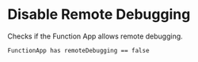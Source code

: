 # Disable Remote Debugging

Checks if the Function App allows remote debugging.

```ccl
FunctionApp has remoteDebugging == false
```